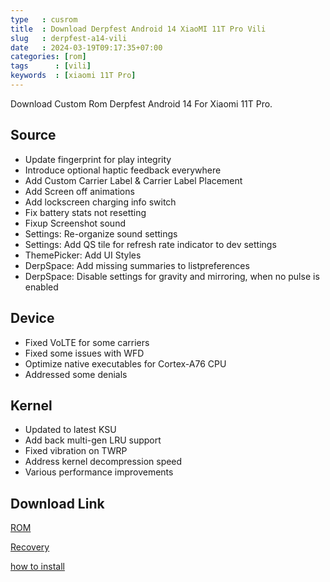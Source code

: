 ```yaml
---
type   : cusrom
title  : Download Derpfest Android 14 XiaoMI 11T Pro Vili
slug   : derpfest-a14-vili
date   : 2024-03-19T09:17:35+07:00
categories: [rom]
tags      : [vili]
keywords  : [xiaomi 11T Pro]
---
```


Download Custom Rom Derpfest Android 14 For Xiaomi 11T Pro.

## Source
- Update fingerprint for play integrity 
- Introduce optional haptic feedback everywhere
- Add Custom Carrier Label & Carrier Label Placement
- Add Screen off animations
- Add lockscreen charging info switch
- Fix battery stats not resetting
- Fixup Screenshot sound
- Settings: Re-organize sound settings
- Settings: Add QS tile for refresh rate indicator to dev settings
- ThemePicker: Add UI Styles
- DerpSpace: Add missing summaries to listpreferences
- DerpSpace: Disable settings for gravity and mirroring, when no pulse is enabled


## Device
- Fixed VoLTE for some carriers
- Fixed some issues with WFD
- Optimize native executables for Cortex-A76 CPU
- Addressed some denials


## Kernel
- Updated to latest KSU
- Add back multi-gen LRU support
- Fixed vibration on TWRP
- Address kernel decompression speed
- Various performance improvements

## Download Link
[ROM](https://sourceforge.net/projects/derpfest/files/vili/DerpFest-14-Official-Stable-vili-20240311.zip/download)

[Recovery](https://sourceforge.net/projects/derpfest/files/vili/recovery/)

[how to install](https://telegra.ph/Flashing-instructions-12-31)

